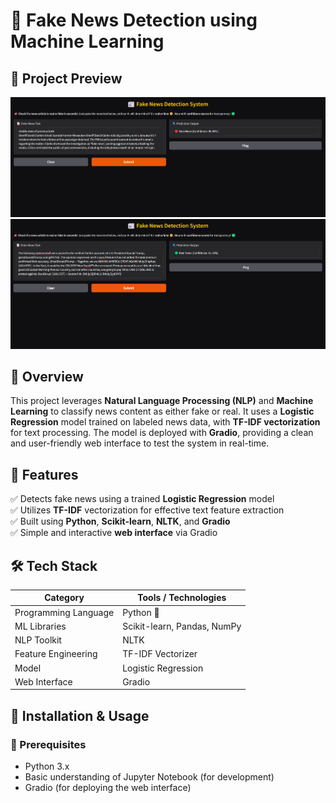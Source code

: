# 📰 Fake News Detection using Machine Learning

## 📸 Project Preview  
![App Screenshot](images/Fake.png)  
![App Screenshot](images/True.png)  


## 📖 Overview  
This project leverages **Natural Language Processing (NLP)** and **Machine Learning** to classify news content as either fake or real. It uses a **Logistic Regression** model trained on labeled news data, with **TF-IDF vectorization** for text processing. The model is deployed with **Gradio**, providing a clean and user-friendly web interface to test the system in real-time.


## 🚀 Features  
✅ Detects fake news using a trained **Logistic Regression** model  
✅ Utilizes **TF-IDF** vectorization for effective text feature extraction  
✅ Built using **Python**, **Scikit-learn**, **NLTK**, and **Gradio**  
✅ Simple and interactive **web interface** via Gradio  


## 🛠 Tech Stack  
| Category              | Tools / Technologies                         |
|-----------------------|----------------------------------------------|
| Programming Language  | Python 🐍                                    |
| ML Libraries          | Scikit-learn, Pandas, NumPy                  |
| NLP Toolkit           | NLTK                                         |
| Feature Engineering   | TF-IDF Vectorizer                            |
| Model                 | Logistic Regression                          |
| Web Interface         | Gradio                                       |



## 🔧 Installation & Usage  

### 📌 Prerequisites  
- Python 3.x 
- Basic understanding of Jupyter Notebook (for development)
- Gradio (for deploying the web interface)

